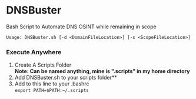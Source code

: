 # DNSBuster
Bash Script to Automate DNS OSINT while remaining in scope

```
Usage: DNSBuster.sh [-d <DomainFileLocation>] [-s <ScopeFileLocation>]
```

### Execute Anywhere
1. Create A Scripts Folder  
     **Note: Can be named anything, mine is ".scripts" in my home directory**   
2. Add DNSBuster.sh to your scripts folder**  
3. Add to this line to your .bashrc  
```export PATH=$PATH:~/.scripts``` 
